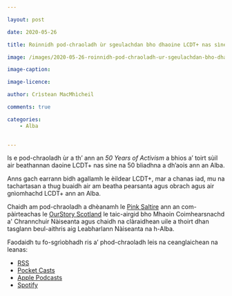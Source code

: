 ```yaml
---

layout: post

date: 2020-05-26

title: Roinnidh pod-chraoladh ùr sgeulachdan bho dhaoine LCDT+ nas sìne an Alba

image: /images/2020-05-26-roinnidh-pod-chraoladh-ur-sgeulachdan-bho-dhaoine-lcdt-nas-sine-an-alba.webp

image-caption:

image-licence:

author: Crìstean MacMhìcheil

comments: true

categories:
    - Alba
    

---
```


Is e pod-chraoladh ùr a th’ ann an _50 Years of Activism_ a bhios a’ toirt sùil air beathannan daoine LCDT+ nas sìne na 50 bliadhna a dh’aois ann an Alba.

<!--more-->

Anns gach earrann bidh agallamh le èildear LCDT+, mar a chanas iad, mu na tachartasan a thug buaidh air am beatha pearsanta agus obrach agus air gnìomhachd LCDT+ ann an Alba.

Chaidh am pod-chraoladh a dhèanamh le [Pink Saltire](https://pinksaltire.com) ann an com-pàirteachas le [OurStory Scotland](https://www.ourstoryscotland.org.uk) le taic-airgid bho Mhaoin Coimhearsnachd a' Chrannchuir Nàiseanta agus chaidh na clàraidhean uile a thoirt dhan tasglann beul-aithris aig Leabharlann Nàiseanta na h-Alba.

Faodaidh tu fo-sgrìobhadh ris a’ phod-chraoladh leis na ceanglaichean na leanas:

* [RSS](https://media.rss.com/pink-saltire/feed.xml)
* [Pocket Casts](https://pca.st/k7stxw56)
* [Apple Podcasts]()
* [Spotify](https://open.spotify.com/show/3htYiiAt6rx4EJChYvtifO)
